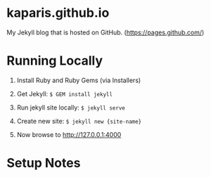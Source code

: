 kaparis.github.io
============
My Jekyll blog that is hosted on GitHub. (https://pages.github.com/)


Running Locally
===============
1. Install Ruby and Ruby Gems (via Installers)

2. Get Jekyll: ```$ GEM install jekyll```

3. Run jekyll site locally: ```$ jekyll serve```

3. Create new site: ```$ jekyll new {site-name}```


4. Now browse to http://127.0.0.1:4000

Setup Notes
===============